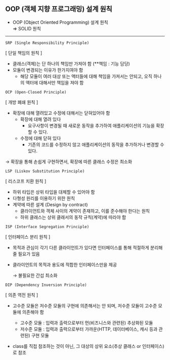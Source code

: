 ## OOP (객체 지향 프로그래밍) 설계 원칙
- OOP (Object Oriented Programming) 설계 원칙 <br>
 ⇒ SOLID 원칙

-------

`SRP (Single Responsibility Principle)` <br>

[ 단일 책임의 원칙 ]
  - 클래스(객체)는 단 하나의 책임만 가져야 함 (**책임 : 기능 담당)
  - 모듈이 변경되는 이유가 한가지여야 함
    - 해당 모듈이 여러 대상 또는 액터들에 대해 책임을 가져서는 안되고, 오직 하나의 액터에 대해서만 책임을 져야 함

`OCP (Open-Closed Principle)` <br>

[ 개방 폐쇄 원칙 ]
  - 확장에 대해 열려있고 수정에 대해서는 닫혀있어야 함
    - 확장에 대해 열려 있다
      - 요구사항이 변경될 때 새로운 동작을 추가하여 애플리케이션의 기능을 확장할 수 있다.
    - 수정에 대해 닫혀 있다
      - 기존의 코드를 수정하지 않고 애플리케이션의 동작을 추가하거나 변경할 수 있다.
  
  → 확장을 통해 손쉽게 구현하면서, 확장에 따른 클래스 수정은 최소화
  
`LSP (Liskov Substitution Principle)` <br>

[ 리스코프 치환 원칙 ]
  - 하위 타입은 상위 타입을 대체할 수 있어야 함
  - 다형성 원리를 이용하기 위한 원칙
  - 계약에 따른 설계 (Design by contract)
    - 클라이언트와 객체 사이의 계약이 존재하고, 이를 준수해야 한다는 원칙
    - 하위 클래스는 상위 클래서의 동작 규칙(계약)에 따라야 함

`ISP (Interface Segregation Principle)` <br>

[ 인터페이스 분리 원칙 ]
  - 목적과 관심이 각기 다른 클라이언트가 있다면 인터페이스를 통해 적절하게 분리해줄 필요가 있음
  - 클라이언트의 목적과 용도에 적합한 인터페이스만을 제공
      
    → 불필요한 간섭 최소화
        
`DIP (Dependency Inversion Principle)` <br>

[ 의존 역전 원칙 ]
  - 고수준 모듈은 저수준 모듈의 구현에 의존해서는 안 되며, 저수준 모듈이 고수준 모듈에 의존해야 함
    - 고수준 모듈 : 입력과 출력으로부터 먼(비즈니스와 관련된) 추상화된 모듈
    - 저수준 모듈 : 입력과 출력으로부터 가까운(HTTP, 데이터베이스, 캐시 등과 관련된) 구현 모듈
      
  - class를 직접 참조하는 것이 아닌, 그 대상의 상위 요소(추상 클래스 or 인터페이스)로 참조
    
